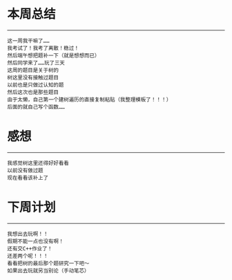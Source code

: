 # 本周总结
------
	这一周我干嘛了……
	我考试了！我考了离散！稳过！
	然后端午想把题补一下（就是想想而已）
	然后同学来了……玩了三天
	这周的题目是关于树的
	树这里没有接触过题目
	以前也是只做过认知的题
	然后这次也是那些题目
	由于太懒，自己第一个建树遍历的直接复制粘贴（我整理模板了！！！）
	后面的就自己写个函数……
# 感想
------
	我感觉树这里还得好好看看
	以前没有做过题
	现在看看该补上了
# 下周计划
------
	我想出去玩啊！！
	假期不能一点也没有啊！
	还有交C++作业了！
	还差两个呢！！！
	看看把树的最后那个题研究一下吧～
	如果出去玩就另当别论（手动笔芯）
